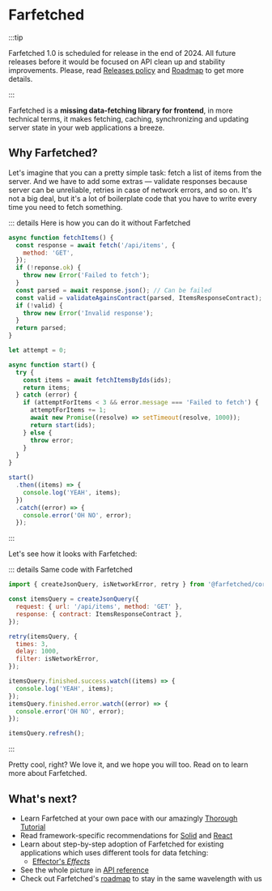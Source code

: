 # Farfetched

:::tip

Farfetched 1.0 is scheduled for release in the end of 2024. All future releases before it would be focused on API clean up and stability improvements. Please, read [Releases policy](/statements/releases) and [Roadmap](/roadmap) to get more details.

:::

Farfetched is a **missing data-fetching library for frontend**, in more technical terms, it makes fetching, caching, synchronizing and updating server state in your web applications a breeze.

## Why Farfetched?

Let's imagine that you can a pretty simple task: fetch a list of items from the server. And we have to add some extras — validate responses because server can be unreliable, retries in case of network errors, and so on. It's not a big deal, but it's a lot of boilerplate code that you have to write every time you need to fetch something.

::: details Here is how you can do it without Farfetched

```js
async function fetchItems() {
  const response = await fetch('/api/items', {
    method: 'GET',
  });
  if (!reponse.ok) {
    throw new Error('Failed to fetch');
  }
  const parsed = await response.json(); // Can be failed
  const valid = validateAgainsContract(parsed, ItemsResponseContract);
  if (!valid) {
    throw new Error('Invalid response');
  }
  return parsed;
}

let attempt = 0;

async function start() {
  try {
    const items = await fetchItemsByIds(ids);
    return items;
  } catch (error) {
    if (attemptForItems < 3 && error.message === 'Failed to fetch') {
      attemptForItems += 1;
      await new Promise((resolve) => setTimeout(resolve, 1000));
      return start(ids);
    } else {
      throw error;
    }
  }
}

start()
  .then((items) => {
    console.log('YEAH', items);
  })
  .catch((error) => {
    console.error('OH NO', error);
  });
```

:::

Let's see how it looks with Farfetched:

::: details Same code with Farfetched

```js
import { createJsonQuery, isNetworkError, retry } from '@farfetched/core';

const itemsQuery = createJsonQuery({
  request: { url: '/api/items', method: 'GET' },
  response: { contract: ItemsResponseContract },
});

retry(itemsQuery, {
  times: 3,
  delay: 1000,
  filter: isNetworkError,
});

itemsQuery.finished.success.watch((items) => {
  console.log('YEAH', items);
});
itemsQuery.finished.error.watch((error) => {
  console.error('OH NO', error);
});

itemsQuery.refresh();
```

:::

Pretty cool, right? We love it, and we hope you will too. Read on to learn more about Farfetched.

## What's next?

- Learn Farfetched at your own pace with our amazingly [Thorough Tutorial](/tutorial/install)
- Read framework-specific recommendations for [Solid](/tutorial/solid/) and [React](/tutorial/react/)
- Learn about step-by-step adoption of Farfetched for existing applications which uses different tools for data fetching:
  - [Effector's _Effects_](/tutorial/migrate/effector/)
- See the whole picture in [API reference](/api/)
- Check out Farfetched's [roadmap](/roadmap) to stay in the same wavelength with us
